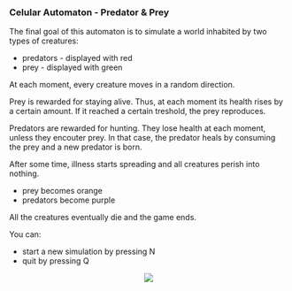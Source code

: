 ### Celular Automaton - Predator & Prey

The final goal of this automaton is to simulate a world inhabited by two types of creatures:
* predators - displayed with red
* prey - displayed with green

At each moment, every creature moves in a random direction.

Prey is rewarded for staying alive. Thus, at each moment its health rises by a certain amount. If it reached a certain treshold, the prey reproduces.

Predators are rewarded for hunting. They lose health at each moment, unless they encouter prey. In that case, the predator heals by consuming the prey and a new predator is born.

After some time, illness starts spreading and all creatures perish into nothing. 
* prey becomes orange
* predators become purple

All the creatures eventually die and the game ends.

You can:
* start a new simulation by pressing N
* quit by pressing Q

<p align="center">
  <img src="./screeshots/ss.gif">
</p>
